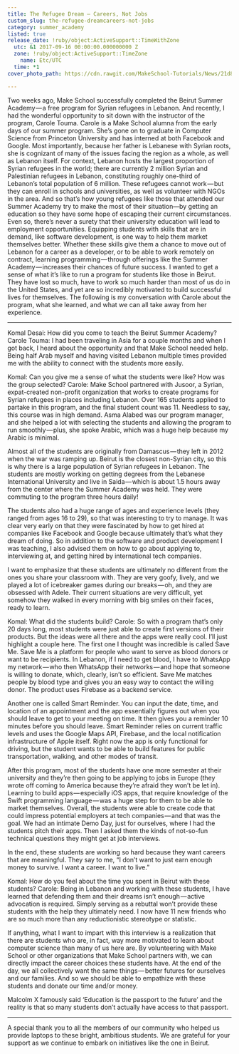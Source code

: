 ```yaml
---
title: The Refugee Dream — Careers, Not Jobs
custom_slug: the-refugee-dreamcareers-not-jobs
category: summer_academy
listed: true
release_date: !ruby/object:ActiveSupport::TimeWithZone
  utc: &1 2017-09-16 00:00:00.000000000 Z
  zone: !ruby/object:ActiveSupport::TimeZone
    name: Etc/UTC
  time: *1
cover_photo_path: https://cdn.rawgit.com/MakeSchool-Tutorials/News/21d847bdcfb0bb5bca79f8bcff4b9f50032e6821//d6364b8e-f02d-4d94-a683-19374031833b/cover_photo.jpeg

---
```

Two weeks ago, Make School successfully completed the Beirut Summer Academy — a free program for Syrian refugees in Lebanon. And recently, I had the wonderful opportunity to sit down with the instructor of the program, Carole Touma. Carole is a Make School alumna from the early days of our summer program. She’s gone on to graduate in Computer Science from Princeton University and has interned at both Facebook and Google. Most importantly, because her father is Lebanese with Syrian roots, she is cognizant of many of the issues facing the region as a whole, as well as Lebanon itself.
For context, Lebanon hosts the largest proportion of Syrian refugees in the world; there are currently 2 million Syrian and Palestinian refugees in Lebanon, constituting roughly one-third of Lebanon’s total population of 6 million. These refugees cannot work — but they can enroll in schools and universities, as well as volunteer with NGOs in the area. And so that’s how young refugees like those that attended our Summer Academy try to make the most of their situation—by getting an education so they have some hope of escaping their current circumstances.
Even so, there’s never a surety that their university education will lead to employment opportunities. Equipping students with skills that are in demand, like software development, is one way to help them market themselves better. Whether these skills give them a chance to move out of Lebanon for a career as a developer, or to be able to work remotely on contract, learning programming — through offerings like the Summer Academy — increases their chances of future success.
I wanted to get a sense of what it’s like to run a program for students like those in Beirut. They have lost so much, have to work so much harder than most of us do in the United States, and yet are so incredibly motivated to build successful lives for themselves. The following is my conversation with Carole about the program, what she learned, and what we can all take away from her experience.

---

Komal Desai: How did you come to teach the Beirut Summer Academy?
Carole Touma: I had been traveling in Asia for a couple months and when I got back, I heard about the opportunity and that Make School needed help. Being half Arab myself and having visited Lebanon multiple times provided me with the ability to connect with the students more easily.

Komal: Can you give me a sense of what the students were like? How was the group selected?
Carole: Make School partnered with Jusoor, a Syrian, expat-created non-profit organization that works to create programs for Syrian refugees in places including Lebanon. Over 165 students applied to partake in this program, and the final student count was 11. Needless to say, this course was in high demand. Asma Alabed was our program manager, and she helped a lot with selecting the students and allowing the program to run smoothly — plus, she spoke Arabic, which was a huge help because my Arabic is minimal.

Almost all of the students are originally from Damascus — they left in 2012 when the war was ramping up. Beirut is the closest non-Syrian city, so this is why there is a large population of Syrian refugees in Lebanon. The students are mostly working on getting degrees from the Lebanese International University and live in Saida — which is about 1.5 hours away from the center where the Summer Academy was held. They were commuting to the program three hours daily!

The students also had a huge range of ages and experience levels (they ranged from ages 16 to 29), so that was interesting to try to manage. It was clear very early on that they were fascinated by how to get hired at companies like Facebook and Google because ultimately that’s what they dream of doing. So in addition to the software and product development I was teaching, I also advised them on how to go about applying to, interviewing at, and getting hired by international tech companies.

I want to emphasize that these students are ultimately no different from the ones you share your classroom with. They are very goofy, lively, and we played a lot of icebreaker games during our breaks — oh, and they are obsessed with Adele. Their current situations are very difficult, yet somehow they walked in every morning with big smiles on their faces, ready to learn.

Komal: What did the students build?
Carole: So with a program that’s only 20 days long, most students were just able to create first versions of their products. But the ideas were all there and the apps were really cool. I’ll just highlight a couple here.
The first one I thought was incredible is called Save Me. Save Me is a platform for people who want to serve as blood donors or want to be recipients. In Lebanon, if I need to get blood, I have to WhatsApp my network — who then WhatsApp their networks — and hope that someone is willing to donate, which, clearly, isn’t so efficient. Save Me matches people by blood type and gives you an easy way to contact the willing donor. The product uses Firebase as a backend service.

Another one is called Smart Reminder. You can input the date, time, and location of an appointment and the app essentially figures out when you should leave to get to your meeting on time. It then gives you a reminder 10 minutes before you should leave. Smart Reminder relies on current traffic levels and uses the Google Maps API, Firebase, and the local notification infrastructure of Apple itself. Right now the app is only functional for driving, but the student wants to be able to build features for public transportation, walking, and other modes of transit.

After this program, most of the students have one more semester at their university and they’re then going to be applying to jobs in Europe (they wrote off coming to America because they’re afraid they won’t be let in). Learning to build apps — especially iOS apps, that require knowledge of the Swift programming language — was a huge step for them to be able to market themselves. Overall, the students were able to create code that could impress potential employers at tech companies — and that was the goal. We had an intimate Demo Day, just for ourselves, where I had the students pitch their apps. Then I asked them the kinds of not-so-fun technical questions they might get at job interviews.

In the end, these students are working so hard because they want careers that are meaningful. They say to me, “I don’t want to just earn enough money to survive. I want a career. I want to live.”

Komal: How do you feel about the time you spent in Beirut with these students?
Carole: Being in Lebanon and working with these students, I have learned that defending them and their dreams isn’t enough — active advocation is required. Simply serving as a rebuttal won’t provide these students with the help they ultimately need. I now have 11 new friends who are so much more than any reductionistic stereotype or statistic.

If anything, what I want to impart with this interview is a realization that there are students who are, in fact, way more motivated to learn about computer science than many of us here are. By volunteering with Make School or other organizations that Make School partners with, we can directly impact the career choices these students have. At the end of the day, we all collectively want the same things — better futures for ourselves and our families. And so we should be able to empathize with these students and donate our time and/or money.

Malcolm X famously said ‘Education is the passport to the future’ and the reality is that so many students don’t actually have access to that passport.

---

A special thank you to all the members of our community who helped us provide laptops to these bright, ambitious students. We are grateful for your support as we continue to embark on initiatives like the one in Beirut.